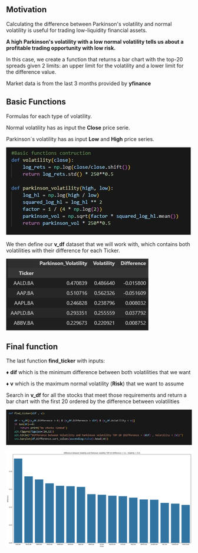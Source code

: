 ## Motivation

Calculating the difference between Parkinson's volatility and normal volatility is useful for trading low-liquidity financial assets.

**A high Parkinson's volatility with a low normal volatility tells us about a profitable trading opportunity with low risk.**

In this case, we create a function that returns a bar chart with the top-20 spreads given 2 limits: an upper limit for the volatility and a lower limit for the difference value.

Market data is from the last 3 months provided by **yfinance**

## Basic Functions 

Formulas for each type of volatility.

Normal volatility has as input the **Close** price serie.

Parkinson´s volatility has as input **Low** and **High** price series.


![images/SharedScreenshot.jpg](images/SharedScreenshot.jpg)

We then define our **v_df** dataset that we will work with, which contains both volatilities with their difference for each Ticker. 

![images/df.jpg](images/df.jpg)


## Final function

 The last function **find_ticker** with inputs: 
 
♦ **dif** which is the minimum difference between both volatilities that we want  

 
 ♦ **v** which is the maximum normal volatility (**Risk**) that we want to assume 

 

Search in **v_df** for all the stocks that meet those requirements and return a bar chart with the first 20 ordered by the difference between volatilities


![images/final_function.jpg](images/final_function.jpg)


![images/barchar.png](images/barchar.png)



